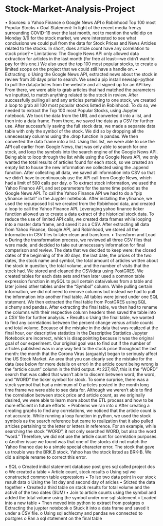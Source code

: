 # Stock-Market-Analysis-Project

•	Sources:
o	Yahoo Finance
o	Google News API
o	Robinhood Top 100 most Popular Stocks
•	Goal Statement: In light of the recent media frenzy surrounding COVID-19 over the last month, not to mention the wild dip on Monday 3/9 for the stock market, we were interested to see what conclusions we could pull from the data for Stock Prices and News Articles related to the stocks.  In short, does article count have any correlation to stock price?
•	Limitations: The Google News API only allowed data extraction for articles in the last month (for free at least—we didn’t want to pay for this one.)  We also used the top 100 most popular stocks, to create a limited scope on the project that we could still have a handle on.
•	Extracting:
o	Using the Google News API, extracted news about the stock in review from 30 days prior to search. We used a pip install newsapi-python to pull the data/articles from the website and all signed up for an API key. From there, we were able to grab articles that had matched the parameters we inputted, to match anything related to the stock in review. After successfully pulling all and any articles pertaining to one stock, we created a loop to grab all 100 most popular stocks listed in Robinhood. To do so, we needed to extract the Top 100 most Popular Stocks, using Jupyter notebook. We took the data from the URL and converted it into a list, and then into a data frame. From there, we saved the data as a CSV for further use. After successfully saving the full stock data, we made a separate data table with only the symbol of the stock. We did so by dropping all the unnecessary columns using the .drop function in pandas. We then converted the data frame into a list. Using this list, we were able to use the API call earlier from Google News, that was only able to search for one stock, and loop the symbols into the search engine of the Google News API. Being able to loop through the list while using the Google News API, we only wanted the total results of articles found for each stock, so we created an empty list to house the new information we collected using the .append function. After collecting all data, we saved all information into CSV so that we didn’t have to continuously use the API call from Google News, which had a limit of 500 calls per day. 
o	To extract stock information, we used the Yahoo Finance API, and set parameters for the same time period as the Google News API. To call the Yahoo Finance API we had to do a “pip yfinance install” in the Juypter notebook. After installing the yfinance, we used the repurposed list we created from the Robinhood data, and created a loop to call the Yahoo Finance API. Leveraging yahoo finance ticker function allowed us to create a data extract of the historical stock data. To reduce the use of limited API calls, we created data frames while looping into a master data frame, and saved it as a CSV.  After extracting all data from Yahoo Finance, Google API, and Robinhood, we stored all the information in CSV files to later clean and transform.
•	Transform and Load
o	During the transformation process, we reviewed all three CSV files that were made, and decided to take out unnecessary information for final comparison and review. The data that we decided to keep were: the closed dates of the beginning of the 30 days, the last date, the prices of the two dates, the stock name and symbol, the total amount of articles written about the stock in question, the total volume, and the number of visits that the stock had. We stored and cleaned the CSV/data using PostGRES. We created tables for each data sets and then later used a common table expression function in mySQL to pull certain data/values from a table and later joined other tables under the “Symbol” column. While pulling certain information, we did not need to remove columns but instead we had to pull the information into another final table. All tables were joined under one SQL statement. We then extracted the final table from PostGRES using SQL alchemy and pandas. After extracting the final table, we then had to rename the columns with their respective column headers then saved the table into a CSV file for further analysis. 
•	Results
o	Using the final table, we wanted to find any correlations between the percent change versus article counts and total volume.  Because of the mistake in the data that was realized at the final hour, our descriptive statistics in the Descriptive Statistics Jupyter Notebook are incorrect, which is disappointing because it was the original goal of our experiment.  Our original goal was to find out if the number of articles published was in any way tied to the stock price throughout the last month: the month that the Corona Virus (arguably) began to seriously affect the US Stock Market.  An area that you can clearly see the mistake for the data  (see below for more details on error) in the article count being wrong is the “article count” column in the third output.  At 227,487, this is the “WORD” search that was called that wasn’t able to discern between word, the word, and “WORD” the ticker symbol for stock.  To some surprise, there was a stock symbol that had a minimum of 0 articles posted in the month long time frame we were able to see data for.  Although we weren’t able to find the correlation between stock price and article count, as we originally desired, we were able to learn more about the ETL process and how to be more efficient in future efforts.
•	Problems we ran into
o	After creating a creating graphs to find any correlations, we noticed that the article count is not accurate. While running a loop function in python, we used the stock symbols as the search reference but came to realization that it also pulled articles pertaining to the letter or letters in reference. For an example, while searching the stock “WORD”, it not only searched WORD, but also the word “word.” Therefore, we did not use the article count for correlation purposes.
o	Another issue we found was that one of the stocks did not match the Yahoo finance due to a simple special character error. The stock that gave us trouble was the BRK.B stock. Yahoo has the stock listed as BRK-B. We did a simple rename to correct this error. 

•	SQL
o Created initial statement database post gres sql called project dos
o	We created a table
•	Article count, stock results
o	Using sql we constructed common table expressions
•	To iso two data point in our stock result data
o	Using the 1st day and second day of aricles
•	Sticted the data together
•	Created a third table on stack results for total volume and the activit of the two dates (SUM)
•	Join to article counts using the symbol and added the total volume using the symbol under one sql statement
•	Loaded into a new table 
•	Then moved into python to extract from postgres
o	Extracting the juypter notebook 
o	Stuck it into a data frame and saved it under a CSV file. 
o	Using sql achlecmy and pandas we connected to postgres
o	Ran a sql statement on the final table
